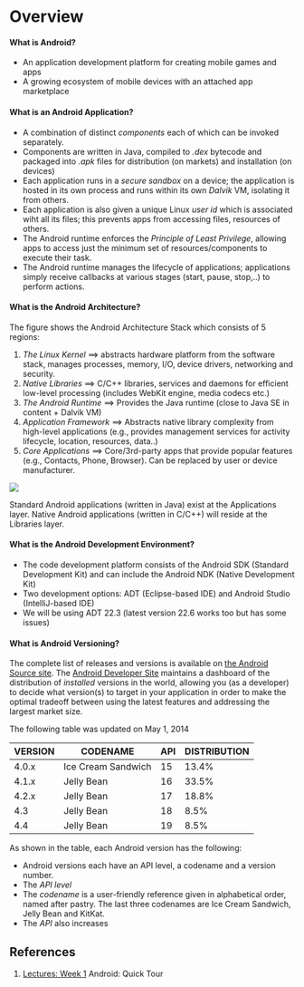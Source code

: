# Overview

#### What is Android?
* An application development platform for creating mobile games and apps
* A growing ecosystem of mobile devices with an attached app marketplace

#### What is an Android Application?
* A combination of distinct _components_ each of which can be invoked separately.
* Components are written in Java, compiled to _.dex_ bytecode and packaged into _.apk_ files for distribution (on markets) and installation (on devices)
* Each application runs in a _secure sandbox_ on a device; the application is hosted in its own process and runs within its own _Dalvik_ VM, isolating it from others.
* Each application is also given a unique Linux _user id_ which is associated wiht all its files; this prevents apps from accessing files, resources of others.
* The Android runtime enforces the _Principle of Least Privilege_, allowing apps to access just the minimum set of resources/components to execute their task.
* The Android runtime manages the lifecycle of applications; applications simply receive callbacks at various stages (start, pause, stop,..) to perform actions.

#### What is the Android Architecture?

The figure shows the Android Architecture Stack which consists of 5 regions:
1. _The Linux Kernel_ ==> abstracts hardware platform from the software stack, manages processes, memory, I/O, device drivers, networking and security.
2. _Native Libraries_ ==> C/C++ libraries, services and daemons for efficient low-level processing (includes WebKit engine, media codecs etc.)
3. _The Android Runtime_ ==> Provides the Java runtime (close to Java SE in content + Dalvik VM)
4. _Application Framework_ ==> Abstracts native library complexity from high-level applications (e.g., provides management services for activity lifecycle, location, resources, data..)
5. _Core Applications_ ==> Core/3rd-party apps that provide popular features (e.g., Contacts, Phone, Browser). Can be replaced by user or device manufacturer.

![](https://source.android.com/devices/tech/security/images/image00.png)

Standard Android applications (written in Java) exist at the Applications layer. Native Android applications (written in C/C++) will reside at the Libraries layer.

#### What is the Android Development Environment?

* The code development platform consists of the Android SDK (Standard Development Kit) and can include the Android NDK (Native Development Kit)
* Two development options: ADT (Eclipse-based IDE) and Android Studio (IntelliJ-based IDE)
* We will be using ADT 22.3 (latest version 22.6 works too but has some issues)

#### What is Android Versioning?

The complete list of releases and versions is available on [the Android Source site](https://source.android.com/source/build-numbers.html). The [Android Developer Site](http://developer.android.com/about/dashboards/index.html) maintains a dashboard of the distribution of _installed_ versions in the world, allowing you (as a developer) to decide what version(s) to target in your application in order to make the optimal tradeoff between using the latest features and addressing the largest market size.

The following table was updated on May 1, 2014

| VERSION | CODENAME | API | DISTRIBUTION |
| -- | -- | -- | -- |
| 4.0.x | Ice Cream Sandwich | 15 | 13.4% |
| 4.1.x | Jelly Bean | 16 | 33.5% |
| 4.2.x | Jelly Bean | 17 | 18.8% |
| 4.3 | Jelly Bean | 18 | 8.5% |
| 4.4 | Jelly Bean | 19 | 8.5% |



As shown in the table, each Android version has the following:
* Android versions each have an API level, a codename and a version number.
* The _API level_
* The _codename_ is a user-friendly reference given in alphabetical order, named after pastry. The last three codenames are Ice Cream Sandwich, Jelly Bean and KitKat.
* The _API_ also increases

## References
1. [Lectures: Week 1](https://docs.google.com/a/hawkmail.newpaltz.edu/presentation/d/1Z_fDub5AuHCJtcjz_XTuNP6BlhaQzV3HUfDomiY0j7c/edit#slide=id.g2a3141757_089) Android: Quick Tour
